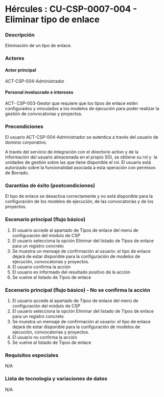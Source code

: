 # Hércules : CU\-CSP\-0007\-004 \- Eliminar tipo de enlace



### Descripción

Eliminación de un tipo de enlace.

### Actores

#### Actor principal

ACT\-CSP\-004\-Administrador

#### Personal involucrado e intereses

ACT\- CSP\-003\-Gestor que requiere que los tipos de enlace estén configurados y vinculados a los modelos de ejecución para poder realizar la gestión de convocatorias y proyectos.

### Precondiciones

El usuario ACT\-CSP\-004\-Administrador se autentica a través del usuario de dominio corporativo.

A través del servicio de integración con el directorio activo y de la información del usuario almacenada en el propio SGI, se obtiene su rol y  la unidades de gestión sobre las que tiene disponible el rol. El usuario está autorizado sobre la funcionalidad asociada a esta operación con permisos de Borrado.

### Garantías de éxito (postcondiciones)

El tipo de enlace se desactiva correctamente y no está disponible para la configuración de los modelos de ejecución, de las convocatorias y de los proyectos.

### Escenario principal (flujo básico)

1. El usuario accede al apartado de Tipos de enlace del menú de configuración del módulo de CSP
2. El usuario selecciona la opción Eliminar del listado de Tipos de enlace para un registro concreto
3. Se muestra un mensaje de confirmación al usuario: el tipo de enlace dejará de estar disponible para la configuración de modelos de ejecución, convocatorias y proyectos.
4. El usuario confirma la acción
5. El usuario es informado del resultado positivo de la acción
6. Se vuelve al listado de Tipos de enlace

  


### Escenario principal (flujo básico) \- No se confirma la acción

1. El usuario accede al apartado de Tipos de enlace del menú de configuración del módulo de CSP
2. El usuario selecciona la opción Eliminar del listado de Tipos de enlace para un registro concreto
3. Se muestra un mensaje de confirmación al usuario: el tipo de enlace dejará de estar disponible para la configuración de modelos de ejecución, convocatorias y proyectos.
4. El usuario no confirma la acción
5. Se vuelve al listado de Tipos de enlace

### Requisitos especiales

N/A

### Lista de tecnología y variaciones de datos

N/A

  
  
  






